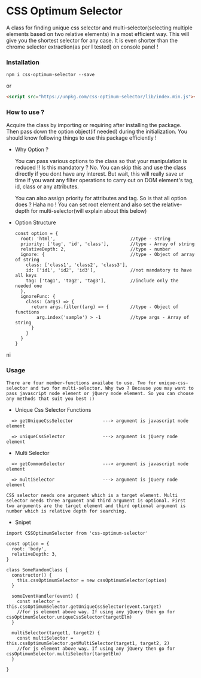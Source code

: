 # CSS Optimum Selector


A class for finding unique css selector and multi-selector(selecting multiple elements based on two relative elements) in a most efficient way. This will give you the shortest selector for any case. It is even shorter than the chrome selector extraction(as per I tested) on console panel ! 

### Installation
```
npm i css-optimum-selector --save
```
or
``` html
<script src="https://unpkg.com/css-optimum-selector/lib/index.min.js"></script>
```
### How to use ?

Acquire the class by importing or requiring after installing the package. Then pass down the option object(if needed) during the initialization. You should know following things to use this package efficiently !

* Why Option ?

  You can pass various options to the class so that your manipulation is reduced !! Is this mandatory ? No. You can skip this and use the class directly if you dont have any interest. But wait, this will really save ur time if you want any filter operations to carry out on DOM element's tag, id, class or any attributes.

  You can also assign priority for attributes and tag. So is that all option does ? Haha no ! You can set root element and also set the relative-depth for multi-selector(will explain about this below) 

* Option Structure

  ```
  const option = {
    root: 'html',                            //type - string
    priority: ['tag', 'id', 'class'],        //type - Array of string
    relativeDepth: 2,                        //type - number
    ignore: {                                //type - Object of array of string
      class: ['class1', 'class2', 'class3'], 
      id: ['id1', 'id2', 'id3'],             //not mandatory to have all keys
      tag: ['tag1', 'tag2', 'tag3'],         //include only the needed one
    },
    ignoreFunc: {
      class: (args) => {
        return args.filter((arg) => {        //type - Object of functions
          arg.index('sample') > -1           //type args - Array of string
        }
      }
    }
  }
   ```
ni
### Usage

    There are four member-functions availabe to use. Two for unique-css-selector and two for multi-selector. Why two ? Because you may want to pass javascript node element or jQuery node element. So you can choose any methods that suit you best :)

* Unique Css Selector Functions

```
  => getUniqueCssSelector           ---> argument is javascript node element
  
  => uniqueCssSelector              ---> argument is jQuery node element
``` 

* Multi Selector

```
  => getCommonSelector              ---> argument is javascript node element
  
  => multiSelector                  ---> argument is jQuery node element
```  

    CSS selector needs one argument which is a target element. Multi selector needs three argument and third argument is optional. First two arguments are the target element and third optional argument is number which is relative depth for searching.

* Snipet

```
import CSSOptimumSelector from 'css-optimum-selector'

const option = {
  root: 'body',
  relativeDepth: 3,
}

class SomeRandomClass {
  constructor() {
    this.cssOptimumSelector = new cssOptimumSelector(option)
  }
  
  someEventHandler(event) {
    const selector = this.cssOptimumSelector.getUniqueCssSelector(event.target)
    //for js element above way. If using any jQuery then go for cssOptimumSelector.uniqueCssSelector(targetElm)
  }
  
  multiSelector(target1, target2) {
    const multiSelector = this.cssOptimumSelector.getMultiSelector(target1, target2, 2)
    //for js element above way. If using any jQuery then go for cssOptimumSelector.multiSelector(targetElm)
  }

}
```
